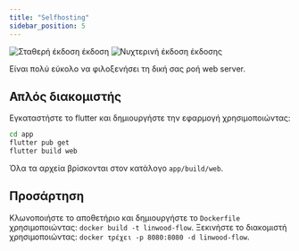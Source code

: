 ```yaml
---
title: "Selfhosting"
sidebar_position: 5
---
```


![Σταθερή έκδοση έκδοση](https://img.shields.io/badge/dynamic/yaml?color=c4840d&label=Stable&query=%24.version&url=https%3A%2F%2Fraw.githubusercontent.com%2FLinwoodDev%2FFlow%2Fstable%2Fapp%2Fpubspec.yaml&style=for-the-badge) ![Νυχτερινή έκδοση έκδοσης](https://img.shields.io/badge/dynamic/yaml?color=f7d28c&label=Nightly&query=%24.version&url=https%3A%2F%2Fraw.githubusercontent.com%2FLinwoodDev%2FFlow%2Fnightly%2Fapp%2Fpubspec.yaml&style=for-the-badge)

Είναι πολύ εύκολο να φιλοξενήσει τη δική σας ροή web server.

## Απλός διακομιστής

Εγκαταστήστε το flutter και δημιουργήστε την εφαρμογή χρησιμοποιώντας:

```bash
cd app
flutter pub get
flutter build web
```

Όλα τα αρχεία βρίσκονται στον κατάλογο `app/build/web`.

## Προσάρτηση

Κλωνοποιήστε το αποθετήριο και δημιουργήστε το `Dockerfile` χρησιμοποιώντας: `docker build -t linwood-flow`. Ξεκινήστε το διακομιστή χρησιμοποιώντας: `docker τρέχει -p 8080:8080 -d linwood-flow`.
